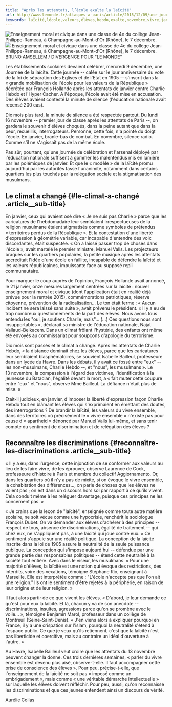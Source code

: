 ```yaml
---
title: "Après les attentats, l’école exalte la laïcité"
url: http://www.lemonde.fr/attaques-a-paris/article/2015/12/09/une-journee-de-la-laicite-a-l-ecole-dix-mois-apres-les-polemiques-de-janvier_4827470_4809495.html
keywords: laïcité,lécole,valeurs,élèves,hebdo,exalte,novembre,vivre,janvier,charlie,attentats
---
```

![Enseignement moral et civique dans une classe de 4e du collège Jean-Philippe-Rameau, à Champagne-au-Mont-d\'Or (Rhône), le 7 décembre.](https://img.lemde.fr/2015/12/08/0/0/4688/3125/688/0/60/0/cb8fbd6_10963-1r62hs7.jpg) ![](https://img.lemde.fr/2015/12/08/0/0/4688/3125/688/0/60/0/cb8fbd6_10963-1r62hs7.jpg) Enseignement moral et civique dans une classe de 4e du collège Jean-Philippe-Rameau, à Champagne-au-Mont-d\'Or (Rhône), le 7 décembre. BRUNO AMSELLEM / DIVERGENCE POUR \"LE MONDE\"

Les établissements scolaires devaient célébrer, mercredi 9 décembre, une Journée de la laïcité. Cette journée -- calée sur le jour anniversaire du vote de la loi de séparation des Eglises et de l'Etat en 1905 -- s'inscrit dans la « grande mobilisation de l'école pour les valeurs de la République » décrétée par François Hollande après les attentats de janvier contre Charlie Hebdo et l'Hyper Cacher. A l'époque, l'école avait été mise en accusation. Des élèves avaient contesté la minute de silence (l'éducation nationale avait recensé 200 cas).

Dix mois plus tard, la minute de silence a été respectée partout. Du lundi 16 novembre -- premier jour de classe après les attentats de Paris --, on gardera le souvenir d'élèves choqués, dans la peine autant que dans la peur, recueillis, interrogateurs. Personne, cette fois, n'a pointé du doigt l'école. En janvier, branle-bas de combat. En novembre, silence radio. Comme s'il ne s'agissait pas de la même école.

Pas sûr, pourtant, qu'une journée de célébration et l'arsenal déployé par l'éducation nationale suffisent à gommer les malentendus mis en lumière par les polémiques de janvier. Et que le « modèle » de la laïcité promu aujourd'hui par les autorités fasse l'unanimité, notamment dans certains quartiers les plus touchés par la relégation sociale et la stigmatisation des musulmans.

Le climat a changé {#le-climat-a-changé .article__sub-title}
------------------

En janvier, ceux qui avaient osé dire « Je ne suis pas Charlie » parce que les caricatures de l'hebdomadaire leur semblaient irrespectueuses de la religion musulmane étaient stigmatisés comme symboles de prétendus « territoires perdus de la République ». Et la contestation d'une liberté d'expression à géométrie variable, car incapable d'entendre des voix discordantes, était suspectée. « On a laissé passer trop de choses dans l'école », avait martelé le premier ministre, Manuel Valls. Les projecteurs braqués sur les quartiers populaires, la petite musique après les attentats accréditait l'idée d'une école en faillite, incapable de défendre la laïcité et les valeurs républicaines, impuissante face au supposé repli communautaire.

Pour marquer le coup auprès de l'opinion, François Hollande avait annoncé, le 21 janvier, onze mesures largement centrées sur la laïcité : nouvel enseignement moral et civique (dont l'application était en réalité déjà prévue pour la rentrée 2015), commémorations patriotiques, réserve citoyenne, prévention de la radicalisation... Le ton était ferme : « Aucun incident ne sera laissé sans suite », avait prévenu le président. « Il y a eu de trop nombreux questionnements de la part des élèves. Nous avons tous entendu les "oui, je soutiens Charlie, mais"... (...) Ces questions nous sont insupportables », déclarait sa ministre de l'éducation nationale, Najat Vallaud-Belkacem. Dans un climat frôlant l'hystérie, des enfants ont même été envoyés au commissariat pour soupçons d'apologie du terrorisme.

Dix mois sont passés et le climat a changé. Après les attentats de Charlie Hebdo, « la distance dominait chez les élèves, parce que les caricatures leur semblaient blasphématoires, se souvient Isabelle Bailleul, professeure dans un lycée du Havre. Dans les débats, il y avait ce fossé entre "eux" -- les non-musulmans, Charlie Hebdo --, et "nous", les musulmans ». Le 13 novembre, la compassion à l'égard des victimes, l'identification à la jeunesse du Bataclan, l'égalité devant la mort, a « fait muter cette coupure entre "eux" et "nous", observe Mme Bailleul. La défiance n'était plus de mise. »

Etait-il judicieux, en janvier, d'imposer la liberté d'expression façon Charlie Hebdo tout en blâmant les élèves qui s'exprimaient en émettant des doutes, des interrogations ? De brandir la laïcité, les valeurs du vivre ensemble, dans des territoires où précisément le « vivre ensemble » n'existe pas pour cause d'« apartheid » dénoncé par Manuel Valls lui-même, et sans tenir compte du sentiment de discrimination et de relégation des élèves ?

Reconnaître les discriminations {#reconnaître-les-discriminations .article__sub-title}
-------------------------------

« Il y a eu, dans l'urgence, cette injonction de se conformer aux valeurs au lieu de les faire vivre, de les éprouver, observe Laurence de Cock, professeure d'histoire à Paris et membre du collectif Aggiornamento. Or, dans les quartiers où il n'y a pas de mixité, si on évoque le vivre ensemble, la cohabitation des différences..., on parle de choses que les élèves ne voient pas ; on est dans un discours hors sol par rapport à ce qu'ils vivent. Cela conduit même à les reléguer davantage, puisque ces principes ne les concernent pas. »

« Je crains que la leçon de "laïcité", enseignée comme toute autre matière scolaire, ne soit vécue comme une hypocrisie, renchérit le sociologue François Dubet. On va demander aux élèves d'adhérer à des principes -- respect de tous, absence de discriminations, égalité de traitement -- qui chez eux, ne s'appliquent pas, à une laïcité qui joue contre eux. » Ce sentiment s'appuie sur une réalité politique. La conception de la laïcité inscrite dans la loi de 1905 assure la neutralité de la seule puissance publique. La conception qui s'impose aujourd'hui -- défendue par une grande partie des responsables politiques -- étend cette neutralité à la société tout entière. Avec dans le viseur, les musulmans. « Pour une majorité d'élèves, la laïcité est une notion qui évoque des restrictions, des interdits, voire des vexations, témoigne Stéphane Rio, enseignant à Marseille. Elle est interprétée comme : "L'école n'accepte pas que l'on ait une religion." Ils ont le sentiment d'être rejetés à la périphérie, en raison de leur origine et de leur religion. »

Il faut alors partir de ce que vivent les élèves. « D'abord, je leur demande ce qu'est pour eux la laïcité. Et là, chacun y va de son anecdote -- discriminations, insultes, agressions parce qu'on se promène avec le voile... », témoigne Benjamin Marol, professeur dans un collège de Montreuil (Seine-Saint-Denis). « J'en viens alors à expliquer pourquoi en France, il y a une crispation sur l'islam, pourquoi la neutralité s'étend à l'espace public. Ce que je veux qu'ils retiennent, c'est que la laïcité n'est pas liberticide et coercitive, mais au contraire un idéal d'ouverture à l'autre. »

Au Havre, Isabelle Bailleul veut croire que les attentats du 13 novembre peuvent changer la donne. Ces trois dernières semaines, « parler du vivre ensemble est devenu plus aisé, observe-t-elle. Il faut accompagner cette prise de conscience des élèves ». Pour peu, précise-t-elle, que l'enseignement de la laïcité ne soit pas « imposé comme un embrigadement », mais comme « une véritable démarche intellectuelle » sur laquelle les élèves doivent réfléchir. Pour peu, aussi, qu'on reconnaisse les discriminations et que ces jeunes entendent ainsi un discours de vérité.

Aurélie Collas

